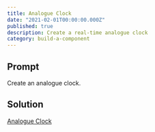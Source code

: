 ```yaml
---
title: Analogue Clock
date: "2021-02-01T00:00:00.000Z"
published: true
description: Create a real-time analogue clock
category: build-a-component
---
```


## Prompt

Create an analogue clock.

## Solution

<div class="full-bleed"></div>

[Analogue Clock](embedded-codesandbox://analogue-clock)
